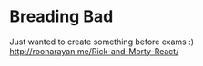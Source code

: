 # Breading Bad
Just wanted to create something before exams :)<br>
http://roonarayan.me/Rick-and-Morty-React/
